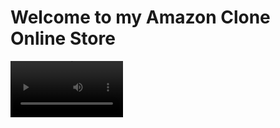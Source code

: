 # Welcome to my Amazon Clone Online Store
<video src='https://user-images.githubusercontent.com/101394672/217738384-eaf2c89b-abeb-45e0-a1a1-b842f5cc7af3.mp4' width=180/>

![image](https://user-images.githubusercontent.com/101394672/217736493-06c91ab8-d1f4-41ec-b74d-e25eef954780.png)

Click on `Sign In` to sign in to your created account or if you have not yet created an account, key in your E-mail and Password then click `Create your Amazon Account`. Thereafer, you can click `Sign In`.

![image](https://user-images.githubusercontent.com/101394672/217729518-b9dafd1f-cf8e-4dfb-a630-e1e88d593b76.png)

Click on `Add to Cart` to add the items to the cart. The cart on the right side of the header will show the number of items added to the cart.

![image](https://user-images.githubusercontent.com/101394672/217730091-25f4101a-0823-44fd-a7b8-ea0b9f170b5c.png)

Click on the cart on the right side of the header to see the items in your shopping cart. If you change your mind about purchasing the item, you can remove the item from cart by clicking on the `Remove from Cart` button.

![image](https://user-images.githubusercontent.com/101394672/217735288-85aa44b2-dcb2-464b-9d3e-ea72c4386edc.png)

Click on the `Proceed to Checkout` button to checkout. You will be navigated to Checkout page where you can review items and key in your payment method. Key in  
Card number: 4242 4242 4242 4242  
MM / YY: 04 / 24  
CVC: 242  
ZIP: 42424  

Click `Buy Now`.

![image](https://user-images.githubusercontent.com/101394672/217731324-d0d43e37-52e8-4dc5-8a10-6cc5b5589479.png)

Your orders will be shown if payment is successful.

![image](https://user-images.githubusercontent.com/101394672/217731488-3254509a-4799-443b-9249-f15bd21051e1.png)

Click on `Sign Out` in the header to sign out. You can still see your orders if you sign in again and click on `Returns & Orders` in the header.

The owner will be able to track the payment received in stripe.

![image](https://user-images.githubusercontent.com/101394672/217732049-cd40540c-a7d1-4c2e-bf6d-26f01be1e8a9.png)

The owner will be able to see the item details in Cloud Firestore.
<video src='https://user-images.githubusercontent.com/101394672/217732849-4ead1aa4-a535-4a52-8a34-f93b66e58677.mp4' width=180/>

# Getting Started with Create React App

This project was bootstrapped with [Create React App](https://github.com/facebook/create-react-app).

## Available Scripts

In the project directory, you can run:

### `npm start`

Runs the app in the development mode.\
Open [http://localhost:3000](http://localhost:3000) to view it in your browser.

The page will reload when you make changes.\
You may also see any lint errors in the console.

### `npm test`

Launches the test runner in the interactive watch mode.\
See the section about [running tests](https://facebook.github.io/create-react-app/docs/running-tests) for more information.

### `npm run build`

Builds the app for production to the `build` folder.\
It correctly bundles React in production mode and optimizes the build for the best performance.

The build is minified and the filenames include the hashes.\
Your app is ready to be deployed!

See the section about [deployment](https://facebook.github.io/create-react-app/docs/deployment) for more information.

### `npm run eject`

**Note: this is a one-way operation. Once you `eject`, you can't go back!**

If you aren't satisfied with the build tool and configuration choices, you can `eject` at any time. This command will remove the single build dependency from your project.

Instead, it will copy all the configuration files and the transitive dependencies (webpack, Babel, ESLint, etc) right into your project so you have full control over them. All of the commands except `eject` will still work, but they will point to the copied scripts so you can tweak them. At this point you're on your own.

You don't have to ever use `eject`. The curated feature set is suitable for small and middle deployments, and you shouldn't feel obligated to use this feature. However we understand that this tool wouldn't be useful if you couldn't customize it when you are ready for it.

## Learn More

You can learn more in the [Create React App documentation](https://facebook.github.io/create-react-app/docs/getting-started).

To learn React, check out the [React documentation](https://reactjs.org/).

### Code Splitting

This section has moved here: [https://facebook.github.io/create-react-app/docs/code-splitting](https://facebook.github.io/create-react-app/docs/code-splitting)

### Analyzing the Bundle Size

This section has moved here: [https://facebook.github.io/create-react-app/docs/analyzing-the-bundle-size](https://facebook.github.io/create-react-app/docs/analyzing-the-bundle-size)

### Making a Progressive Web App

This section has moved here: [https://facebook.github.io/create-react-app/docs/making-a-progressive-web-app](https://facebook.github.io/create-react-app/docs/making-a-progressive-web-app)

### Advanced Configuration

This section has moved here: [https://facebook.github.io/create-react-app/docs/advanced-configuration](https://facebook.github.io/create-react-app/docs/advanced-configuration)

### Deployment

This section has moved here: [https://facebook.github.io/create-react-app/docs/deployment](https://facebook.github.io/create-react-app/docs/deployment)

### `npm run build` fails to minify

This section has moved here: [https://facebook.github.io/create-react-app/docs/troubleshooting#npm-run-build-fails-to-minify](https://facebook.github.io/create-react-app/docs/troubleshooting#npm-run-build-fails-to-minify)
